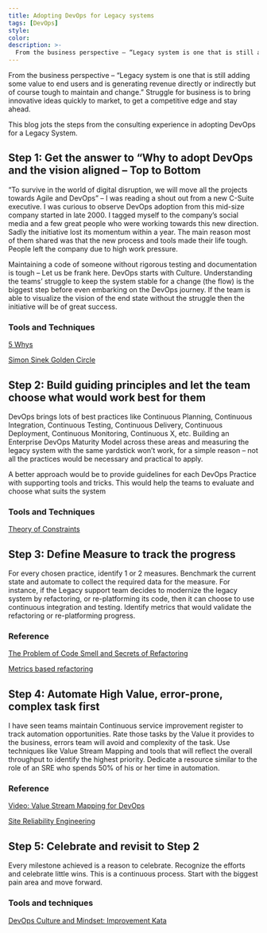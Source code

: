 ```yaml
---
title: Adopting DevOps for Legacy systems
tags: [DevOps]
style: 
color: 
description: >-
  From the business perspective – “Legacy system is one that is still adding some value to end users and is generating revenue directly or indirectly but of course tough to maintain and change.” Struggle for business is to bring innovative ideas quickly to market, to get a competitive edge and stay ahead.
---
```


From the business perspective – “Legacy system is one that is still adding some value to end users and is generating revenue directly or indirectly but of course tough to maintain and change.” Struggle for business is to bring innovative ideas quickly to market, to get a competitive edge and stay ahead.

This blog jots the steps from the consulting experience in adopting DevOps for a Legacy System.

## Step 1: Get the answer to “Why to adopt DevOps and the vision aligned – Top to Bottom

“To survive in the world of digital disruption, we will move all the projects towards Agile and DevOps” – I was reading a shout out from a new C-Suite executive. I was curious to observe DevOps adoption from this mid-size company started in late 2000. I tagged myself to the company’s social media and a few great people who were working towards this new direction. Sadly the initiative lost its momentum within a year. The main reason most of them shared was that the new process and tools made their life tough. People left the company due to high work pressure.

Maintaining a code of someone without rigorous testing and documentation is tough – Let us be frank here. DevOps starts with Culture. Understanding the teams’ struggle to keep the system stable for a change (the flow) is the biggest step before even embarking on the DevOps journey. If the team is able to visualize the vision of the end state without the struggle then the initiative will be of great success.

### Tools and Techniques

[5 Whys](https://www.mindtools.com/pages/article/newTMC_5W.htm)

[Simon Sinek Golden Circle](https://www.toolshero.com/leadership/golden-circle-simon-sinek/)

## Step 2: Build guiding principles and let the team choose what would work best for them
DevOps brings lots of best practices like Continuous Planning,  Continuous Integration, Continuous Testing, Continuous Delivery, Continuous Deployment, Continuous Monitoring, Continuous X, etc. Building an Enterprise DevOps Maturity Model across these areas and measuring the legacy system with the same yardstick won’t work, for a simple reason – not all the practices would be necessary and practical to apply.

A better approach would be to provide guidelines for each DevOps Practice with supporting tools and tricks. This would help the teams to evaluate and choose what suits the system

### Tools and Techniques

[Theory of Constraints](https://www.leanproduction.com/theory-of-constraints.html)

## Step 3: Define Measure to track the progress
For every chosen practice, identify 1 or 2 measures. Benchmark the current state and automate to collect the required data for the measure. For instance,  if the Legacy support team decides to modernize the legacy system by refactoring, or re-platforming its code, then it can choose to use continuous integration and testing.  Identify metrics that would validate the refactoring or re-platforming progress.

### Reference

[The Problem of Code Smell and Secrets of Refactoring](https://www.sealights.io/software-development-metrics/the-problem-of-code-smell-and-secrets-to-effective-refactoring/)

[Metrics based refactoring](https://www.researchgate.net/publication/3893282_Metrics_Based_Refactoring)

## Step 4: Automate High Value, error-prone, complex task first
I have seen teams maintain Continuous service improvement register to track automation opportunities. Rate those tasks by the Value it provides to the business, errors team will avoid and complexity of the task. Use techniques like Value Stream Mapping and tools that will reflect the overall throughput to identify the highest priority. Dedicate a resource similar to the role of an SRE who spends 50% of his or her time in automation.

### Reference

[Video: Value Stream Mapping for DevOps](https://www.youtube.com/watch?v=Z5zLhjH_VWU)

[Site Reliability Engineering](https://landing.google.com/sre/)

## Step 5: Celebrate and revisit to Step 2
Every milestone achieved is a reason to celebrate. Recognize the efforts and celebrate little wins. This is a continuous process. Start with the biggest pain area and move forward.

### Tools and techniques

[DevOps Culture and Mindset: Improvement Kata](https://www.coursera.org/lecture/devops-culture-and-mindset/devops-principles-improvement-kata-3VDu0)